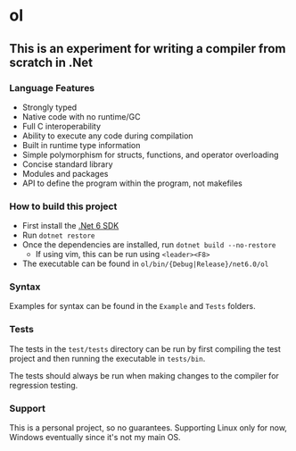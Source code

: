 # ol

## This is an experiment for writing a compiler from scratch in .Net

### Language Features

* Strongly typed
* Native code with no runtime/GC
* Full C interoperability
* Ability to execute any code during compilation
* Built in runtime type information
* Simple polymorphism for structs, functions, and operator overloading
* Concise standard library
* Modules and packages
* API to define the program within the program, not makefiles

### How to build this project

* First install the [.Net 6 SDK](https://dotnet.microsoft.com/download)
* Run `dotnet restore`
* Once the dependencies are installed, run `dotnet build --no-restore`
    * If using vim, this can be run using `<leader><F8>`
* The executable can be found in `ol/bin/{Debug|Release}/net6.0/ol`

### Syntax

Examples for syntax can be found in the `Example` and `Tests` folders.

### Tests

The tests in the `test/tests` directory can be run by first compiling the test project and then running the executable in `tests/bin`.

The tests should always be run when making changes to the compiler for regression testing.

### Support

This is a personal project, so no guarantees. Supporting Linux only for now, Windows eventually since it's not my main OS.
